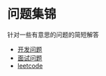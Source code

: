 # 问题集锦

针对一些有意思的问题的简短解答

- [开发问题](./开发问题/README.md)
- [面试问题](./面试问题/README.md)
- [leetcode](./leetcode/README.md)
